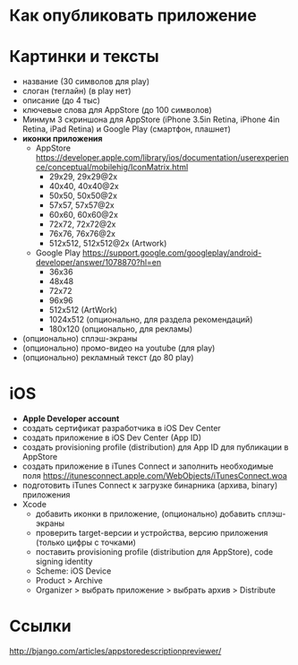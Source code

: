 Как опубликовать приложение
============

# Картинки и тексты

* название (30 символов для play)
* слоган (теглайн) (в play нет)
* описание (до 4 тыс)
* ключевые слова для AppStore (до 100 символов)
* Минмум 3 скриншона для AppStore (iPhone 3.5in Retina, iPhone 4in Retina, iPad Retina) и Google Play (смартфон, плашнет)
* __иконки приложения__
  - AppStore https://developer.apple.com/library/ios/documentation/userexperience/conceptual/mobilehig/IconMatrix.html
    - 29x29, 29x29@2x
    - 40x40, 40x40@2x
    - 50x50, 50x50@2x
    - 57x57, 57x57@2x
    - 60x60, 60x60@2x
    - 72x72, 72x72@2x
    - 76x76, 76x76@2x
    - 512x512, 512x512@2x (Artwork)
  - Google Play https://support.google.com/googleplay/android-developer/answer/1078870?hl=en
    - 36x36
    - 48x48
    - 72x72
    - 96x96
    - 512x512 (ArtWork)
    - 1024x512 (опционально, для раздела рекомендаций)
    - 180х120 (опционально, для рекламы)
* (опционально) сплэш-экраны
* (опционально) промо-видео на youtube (для play)
* (опционально) рекламный текст (до 80 play)



# iOS

* __Apple Developer account__
* создать сертификат разработчика в iOS Dev Center
* создать приложение в iOS Dev Center (App ID)
* создать provisioning profile (distribution) для App ID для публикации в AppStore
* создать приложение в iTunes Connect и заполнить необходимые поля https://itunesconnect.apple.com/WebObjects/iTunesConnect.woa
* подготовить iTunes Connect к загрузке бинарника (архива, binary) приложения
* Xcode
  * добавить иконки в приложение, (опционально) добавить сплэш-экраны
  * проверить target-версии и устройства, версию приложения (только цифры с точками)
  * поставить provisioning profile (distribution для AppStore), code signing identity
  * Scheme: iOS Device
  * Product > Archive
  * Organizer > выбрать приложение > выбрать архив > Distribute


# Ссылки

http://bjango.com/articles/appstoredescriptionpreviewer/
